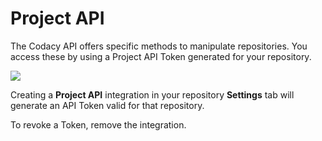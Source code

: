 # Project API

The Codacy API offers specific methods to manipulate repositories. You access these by using a Project API Token generated for your repository.

![](/hc/en-us/article_attachments/115000318505/Screen_Shot_2016-12-26_at_17.50.15.png)


Creating a **Project API** integration in your repository **Settings** tab will generate an API Token valid for that repository.

To revoke a Token, remove the integration.
